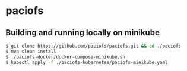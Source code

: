 # paciofs

## Building and running locally on minikube
```bash
$ git clone https://github.com/paciofs/paciofs.git && cd ./paciofs
$ mvn clean install
$ ./paciofs-docker/docker-compose-minikube.sh
$ kubectl apply -f ./paciofs-kubernetes/paciofs-minikube.yaml
```
